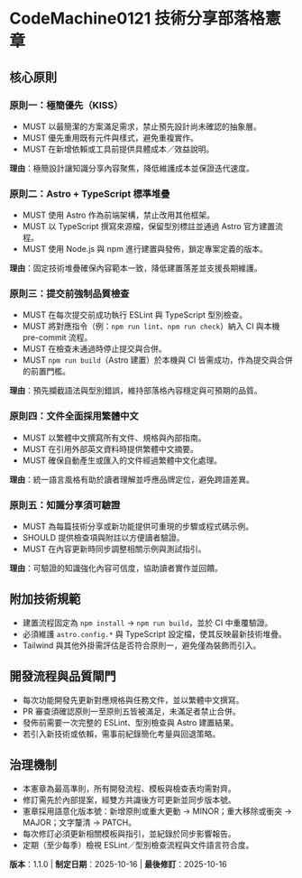 <!--
同步影響報告：
- 版本變更：N/A → 1.0.0
- 調整的原則：
  - （新建）→ 原則一：極簡優先（KISS）
  - （新建）→ 原則二：Astro + TypeScript 標準堆疊
  - （新建）→ 原則三：提交前強制品質檢查
  - （新建）→ 原則四：文件全面採用繁體中文
  - （新建）→ 原則五：知識分享須可驗證
- 新增章節：
  - 附加技術規範
  - 開發流程與品質閘門
- 移除章節：
  - 無
- 範本更新狀態：
  - ✅ .specify/templates/plan-template.md
  - ✅ .specify/templates/spec-template.md
  - ✅ .specify/templates/tasks-template.md
- 待辦事項：
  - 無
-->

# CodeMachine0121 技術分享部落格憲章

## 核心原則

### 原則一：極簡優先（KISS）

- MUST 以最簡潔的方案滿足需求，禁止預先設計尚未確認的抽象層。
- MUST 優先重用既有元件與樣式，避免重複實作。
- MUST 在新增依賴或工具前提供具體成本／效益說明。

**理由**：極簡設計讓知識分享內容聚焦，降低維護成本並保證迭代速度。

### 原則二：Astro + TypeScript 標準堆疊

- MUST 使用 Astro 作為前端架構，禁止改用其他框架。
- MUST 以 TypeScript 撰寫來源檔，保留型別標註並通過 Astro 官方建置流程。
- MUST 使用 Node.js 與 npm 進行建置與發佈，鎖定專案定義的版本。

**理由**：固定技術堆疊確保內容範本一致，降低建置落差並支援長期維護。

### 原則三：提交前強制品質檢查

- MUST 在每次提交前成功執行 ESLint 與 TypeScript 型別檢查。
- MUST 將對應指令（例：`npm run lint`、`npm run check`）納入 CI 與本機 pre-commit 流程。
- MUST 在檢查未通過時停止提交與合併。
- MUST `npm run build`（Astro 建置）於本機與 CI 皆需成功，作為提交與合併的前置門檻。

**理由**：預先攔截語法與型別錯誤，維持部落格內容穩定與可預期的品質。

### 原則四：文件全面採用繁體中文

- MUST 以繁體中文撰寫所有文件、規格與內部指南。
- MUST 在引用外部英文資料時提供繁體中文摘要。
- MUST 確保自動產生或匯入的文件經過繁體中文化處理。

**理由**：統一語言風格有助於讀者理解並呼應品牌定位，避免跨語差異。

### 原則五：知識分享須可驗證

- MUST 為每篇技術分享或新功能提供可重現的步驟或程式碼示例。
- SHOULD 提供檢查項與附註以方便讀者驗證。
- MUST 在內容更新時同步調整相關示例與測試指引。

**理由**：可驗證的知識強化內容可信度，協助讀者實作並回饋。

## 附加技術規範

- 建置流程固定為 `npm install` → `npm run build`，並於 CI 中重覆驗證。
- 必須維護 `astro.config.*` 與 TypeScript 設定檔，使其反映最新技術堆疊。
- Tailwind 與其他外掛需評估是否符合原則一，避免僅為裝飾而引入。

## 開發流程與品質閘門

- 每次功能開發先更新對應規格與任務文件，並以繁體中文撰寫。
- PR 審查須確認原則一至原則五皆被滿足，未滿足者禁止合併。
- 發佈前需要一次完整的 ESLint、型別檢查與 Astro 建置結果。
- 若引入新技術或依賴，需事前紀錄簡化考量與回退策略。

## 治理機制

- 本憲章為最高準則，所有開發流程、模板與檢查表均需對齊。
- 修訂需先於內部提案，經雙方共識後方可更新並同步版本號。
- 憲章採用語意化版本號：新增原則或重大更動 → MINOR；重大移除或衝突 → MAJOR；文字釐清 → PATCH。
- 每次修訂必須更新相關模板與指引，並紀錄於同步影響報告。
- 定期（至少每季）檢視 ESLint／型別檢查流程與文件語言符合度。

**版本**：1.1.0 | **制定日期**：2025-10-16 | **最後修訂**：2025-10-16
